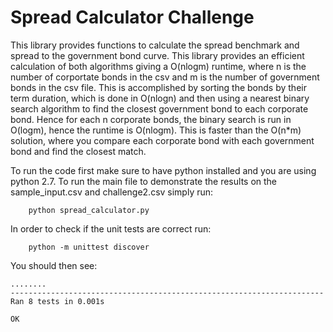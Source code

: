 # Spread Calculator Challenge

This library provides functions to calculate the spread benchmark and spread to the government bond curve. 
This library provides an efficient calculation of both algorithms giving a O(nlogm) runtime, where n is the number of 
corportate bonds in the csv and m is the number of government bonds in the csv file. 
This is accomplished by sorting the bonds by their term duration, which is done in O(nlogn) and then using a nearest 
binary search algorithm to find the closest government bond to each corporate bond. Hence for each n corporate bonds,
the binary search is run in O(logm), hence the runtime is O(nlogm). This is faster than the O(n*m) solution, where you 
compare each corporate bond with each government bond and find the closest match.

To run the code first make sure to have python installed and you are using python 2.7. 
To run the main file to demonstrate the results on the sample_input.csv and challenge2.csv simply run:

```
    python spread_calculator.py
```

In order to check if the unit tests are correct run:

```
    python -m unittest discover
```

You should then see:

```
........
----------------------------------------------------------------------
Ran 8 tests in 0.001s

OK

```
